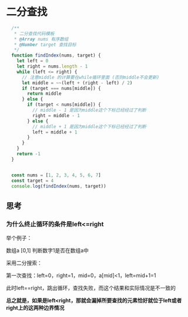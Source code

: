 # 二分查找

```javascript
  /**
   * 二分查找代码模板
   * @Array nums 有序数组
   * @Number target 查找目标
   */
  function findIndex(nums, target) {
    let left = 0
    let right = nums.length - 1
    while (left <= right) {
      // 注意middle 的计算要在while循环里面 (否则middle不会更新)
      let middle = ~~(left + (right - left) / 2)
      if (target === nums[middle]) {
        return middle
      } else {
        if (target < nums[middle]) {
          // middle - 1 是因为middle这个下标已经经过了判断
          right = middle - 1
        } else {
          // middle + 1 是因为middle这个下标已经经过了判断
          left = middle + 1
        }
      }
    }
    return -1
  }


  const nums = [1, 2, 3, 4, 5, 6, 7]
  const target = 4
  console.log(findIndex(nums, target))

```


## 思考 

### 为什么终止循环的条件是left<=right


举个例子：

数组a [0,1]  判断数字1是否在数组a中

采用二分搜索：



第一次查找：left=0，right=1，mid=0，a[mid]<1，left=mid+1=1

此时left==right，跳出循环，查找失败，而这个结果和实际情况是不一致的

**总之就是，如果是left<right，那就会漏掉所要查找的元素恰好就位于left或者right上的这两种边界情况**